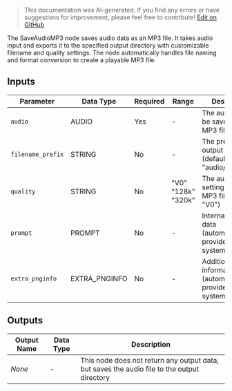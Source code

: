 > This documentation was AI-generated. If you find any errors or have suggestions for improvement, please feel free to contribute! [Edit on GitHub](https://github.com/Comfy-Org/embedded-docs/blob/main/comfyui_embedded_docs/docs/SaveAudioMP3/en.md)

The SaveAudioMP3 node saves audio data as an MP3 file. It takes audio input and exports it to the specified output directory with customizable filename and quality settings. The node automatically handles file naming and format conversion to create a playable MP3 file.

## Inputs

| Parameter | Data Type | Required | Range | Description |
|-----------|-----------|----------|-------|-------------|
| `audio` | AUDIO | Yes | - | The audio data to be saved as an MP3 file |
| `filename_prefix` | STRING | No | - | The prefix for the output filename (default: "audio/ComfyUI") |
| `quality` | STRING | No | "V0"<br>"128k"<br>"320k" | The audio quality setting for the MP3 file (default: "V0") |
| `prompt` | PROMPT | No | - | Internal prompt data (automatically provided by the system) |
| `extra_pnginfo` | EXTRA_PNGINFO | No | - | Additional PNG information (automatically provided by the system) |

## Outputs

| Output Name | Data Type | Description |
|-------------|-----------|-------------|
| *None* | - | This node does not return any output data, but saves the audio file to the output directory |
